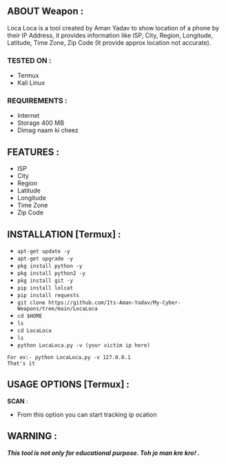 
## ABOUT Weapon :

Loca Loca is a tool created by Aman Yadav to show location of a phone by their IP Address, it provides information like ISP, City, Region, Longitude, Latitude, Time Zone, Zip Code (It provide approx location not accurate).

### TESTED ON :

* Termux
* Kali Linux

### REQUIREMENTS :
* Internet
* Storage 400 MB
* Dimag naam ki cheez

## FEATURES :
* ISP 
* City 
* Region
* Latitude
* Longitude
* Time Zone
* Zip Code

## INSTALLATION [Termux] :

* `apt-get update -y`
* `apt-get upgrade -y`
* `pkg install python -y`
* `pkg install python2 -y`
* `pkg install git -y`
* `pip install lolcat`
* `pip install requests`
* `git clone https://github.com/Its-Aman-Yadav/My-Cyber-Weapons/tree/main/LocaLoca`
* `cd $HOME`
* `ls`
* `cd LocaLoca`
* `ls`
* `python LocaLoca.py -v (your victim ip here)`
```
For ex:- python LocaLoca.py -v 127.0.0.1
That's it

```
## USAGE OPTIONS [Termux] :

__SCAN__ :
- From this option you can start tracking ip ocation

## WARNING : 
***This tool is not only for educational purpose. Toh jo man kre kro! .***
